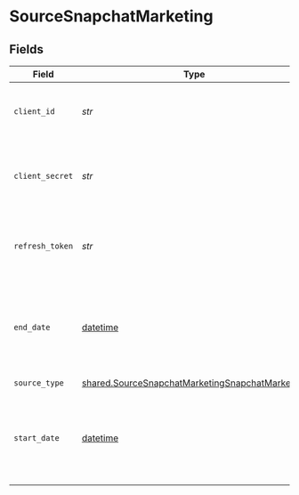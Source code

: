 # SourceSnapchatMarketing


## Fields

| Field                                                                                                              | Type                                                                                                               | Required                                                                                                           | Description                                                                                                        | Example                                                                                                            |
| ------------------------------------------------------------------------------------------------------------------ | ------------------------------------------------------------------------------------------------------------------ | ------------------------------------------------------------------------------------------------------------------ | ------------------------------------------------------------------------------------------------------------------ | ------------------------------------------------------------------------------------------------------------------ |
| `client_id`                                                                                                        | *str*                                                                                                              | :heavy_check_mark:                                                                                                 | The Client ID of your Snapchat developer application.                                                              |                                                                                                                    |
| `client_secret`                                                                                                    | *str*                                                                                                              | :heavy_check_mark:                                                                                                 | The Client Secret of your Snapchat developer application.                                                          |                                                                                                                    |
| `refresh_token`                                                                                                    | *str*                                                                                                              | :heavy_check_mark:                                                                                                 | Refresh Token to renew the expired Access Token.                                                                   |                                                                                                                    |
| `end_date`                                                                                                         | [datetime](https://docs.python.org/3/library/datetime.html#datetime-objects)                                       | :heavy_minus_sign:                                                                                                 | Date in the format 2017-01-25. Any data after this date will not be replicated.                                    | 2022-01-30                                                                                                         |
| `source_type`                                                                                                      | [shared.SourceSnapchatMarketingSnapchatMarketing](../../models/shared/sourcesnapchatmarketingsnapchatmarketing.md) | :heavy_check_mark:                                                                                                 | N/A                                                                                                                |                                                                                                                    |
| `start_date`                                                                                                       | [datetime](https://docs.python.org/3/library/datetime.html#datetime-objects)                                       | :heavy_minus_sign:                                                                                                 | Date in the format 2022-01-01. Any data before this date will not be replicated.                                   | 2022-01-01                                                                                                         |